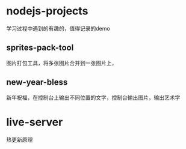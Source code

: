 # nodejs-projects

学习过程中遇到的有趣的，值得记录的demo

## sprites-pack-tool

图片打包工具，将多张图片合并到一张图片上，

## new-year-bless

新年祝福，在控制台上输出不同位置的文字，控制台输出图片，输出艺术字


# live-server
热更新原理
